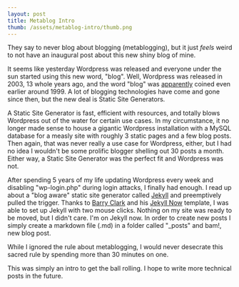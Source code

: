 ```yaml
---
layout: post
title: Metablog Intro
thumb: /assets/metablog-intro/thumb.png
---
```

They say to never blog about blogging (metablogging), but it just *feels* weird to not have an inaugural post about this new shiny blog of mine.

It seems like yesterday Wordpress was released and everyone under the sun started using this new word, "blog". Well, Wordpress was released in 2003, 13 whole years ago, and the word "blog" was [apparently](https://web.archive.org/web/19991013021124/http://peterme.com/index.html) coined even earlier around 1999. A lot of blogging technologies have come and gone since then, but the new deal is Static Site Generators.

A Static Site Generator is fast, efficient with resources, and totally blows Wordpress out of the water for certain use cases. In my circumstance, it no longer made sense to house a gigantic Wordpress installation with a MySQL database for a measly site with roughly 3 static pages and a few blog posts. Then again, that was never really a use case for Wordpress, either, but I had no idea I wouldn't be some prolific blogger shelling out 30 posts a month. Either way, a Static Site Generator was the perfect fit and Wordpress was not.

After spending 5 years of my life updating Wordpress every week and disabling "wp-login.php" during login attacks, I finally had enough. I read up about a "blog aware" static site generator called [Jekyll](https://jekyllrb.com/) and preemptively pulled the trigger. Thanks to [Barry Clark](http://www.barryclark.co/) and his [Jekyll Now](https://github.com/barryclark/jekyll-now) template, I was able to set up Jekyll with two mouse clicks. Nothing on my site was ready to be moved, but I didn't care. I'm on Jekyll now. In order to create new posts I simply create a markdown file (.md) in a folder called "_posts" and bam!, new blog post. 

While I ignored the rule about metablogging, I would never desecrate this sacred rule by spending more than 30 minutes on one.

This was simply an intro to get the ball rolling. I hope to write more technical posts in the future.
